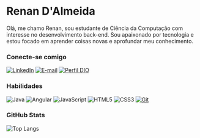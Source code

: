 
# Renan D'Almeida

Olá, me chamo Renan, sou estudante de Ciência da Computação com interesse no desenvolvimento back-end. Sou apaixonado por tecnologia e estou focado em aprender coisas novas e aprofundar meu conhecimento.

### Conecte-se comigo
[![LinkedIn](https://img.shields.io/badge/LinkedIn-000?style=for-the-badge&logo=linkedin&logoColor=0E76A8)](https://www.linkedin.com/in/renan-dalmeida-a8a8371ba/)
[![E-mail](https://img.shields.io/badge/-Email-000?style=for-the-badge&logo=microsoft-outlook&logoColor=E94D5F)](mailto:rdalmeidi@outlook.com)
[![Perfil DIO](https://img.shields.io/badge/-Meu%20Perfil%20na%20DIO-30A3DC?style=for-the-badge)](https://web.dio.me/users/rdalmeidi/)

### Habilidades
![Java](https://img.shields.io/badge/Java-000?style=for-the-badge&logo=java)
![Angular](https://img.shields.io/badge/Angular-000?style=for-the-badge&logo=angular&logoColor=C3002F)
![JavaScript](https://img.shields.io/badge/JavaScript-000?style=for-the-badge&logo=javascript)
![HTML5](https://img.shields.io/badge/HTML5-000?style=for-the-badge&logo=html5)
![CSS3](https://img.shields.io/badge/CSS3-000?style=for-the-badge&logo=css3&logoColor=264CE4)
[![Git](https://img.shields.io/badge/Git-000?style=for-the-badge&logo=git&logoColor=E94D5F)](https://git-scm.com/doc) 

### GitHub Stats
![Top Langs](https://github-readme-stats-git-masterrstaa-rickstaa.vercel.app/api/top-langs/?username=renanDalmeida&layout=compact&bg_color=000&border_color=30A3DC&title_color=E94D5F&text_color=FFF)
